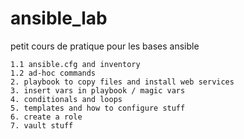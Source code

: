 # ansible_lab
petit cours de pratique pour les bases ansible

```
1.1 ansible.cfg and inventory
1.2 ad-hoc commands
2. playbook to copy files and install web services
3. insert vars in playbook / magic vars
4. conditionals and loops
5. templates and how to configure stuff
6. create a role
7. vault stuff
```
